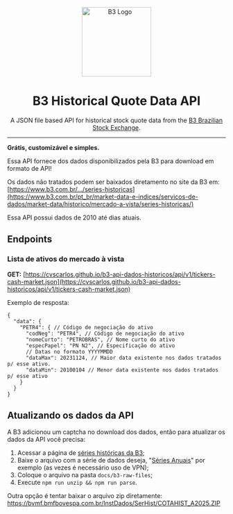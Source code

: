 <div align="center"><img alt="B3 Logo" src="https://upload.wikimedia.org/wikipedia/commons/d/d7/B3_logo.png" width="160" /></div>

<h1 align="center">B3 Historical Quote Data API</h1>
<p align="center">A JSON file based API for historical stock quote data from the <a href="http://www.b3.com.br/en_us/" target="_blank">B3 Brazilian Stock Exchange</a>.</p>

---

**Grátis, customizável e simples.**

Essa API fornece dos dados disponibilizados pela B3 para download em formato de API!

Os dados não tratados podem ser baixados diretamento no site da B3 em: [https://www.b3.com.br/.../series-historicas](https://www.b3.com.br/pt_br/market-data-e-indices/servicos-de-dados/market-data/historico/mercado-a-vista/series-historicas/)

Essa API possui dados de 2010 até dias atuais.

## Endpoints

### Lista de ativos do mercado à vista
**GET:** [https://cvscarlos.github.io/b3-api-dados-historicos/api/v1/tickers-cash-market.json](https://cvscarlos.github.io/b3-api-dados-historicos/api/v1/tickers-cash-market.json)

Exemplo de resposta:
```jsonc
{
  "data": {
    "PETR4": { // Código de negociação do ativo
      "codNeg": "PETR4", // Código de negociação do ativo
      "nomeCurto": "PETROBRAS", // Nome curto do ativo
      "especPapel": "PN N2", // Especificação do ativo
      // Datas no formato YYYYMMDD
      "dataMax": 20231124, // Maior data existente nos dados tratados p/ esse ativo. 
      "dataMin": 20100104 // Menor data existente nos dados tratados p/ esse ativo
    }
  }
}
```

## Atualizando os dados da API

A B3 adicionou um captcha no download dos dados, então para atualizar os dados da API você precisa:
1. Acessar a página de [séries históricas da B3](https://www.b3.com.br/pt_br/market-data-e-indices/servicos-de-dados/market-data/historico/mercado-a-vista/series-historicas/);
2. Baixe o arquivo com a série de dados deseja, "[Séries Anuais](https://bvmf.bmfbovespa.com.br/pt-br/cotacoes-historicas/FormConsultaValida.asp?arq=COTAHIST_A2025.ZIP)" por exemplo (as vezes é necessário uso de VPN);
3. Coloque o arquivo na pasta `docs/b3-raw-files`;
4. Execute `npm run unzip && npm run parse`.

Outra opção é tentar baixar o arquivo zip diretamente: https://bvmf.bmfbovespa.com.br/InstDados/SerHist/COTAHIST_A2025.ZIP